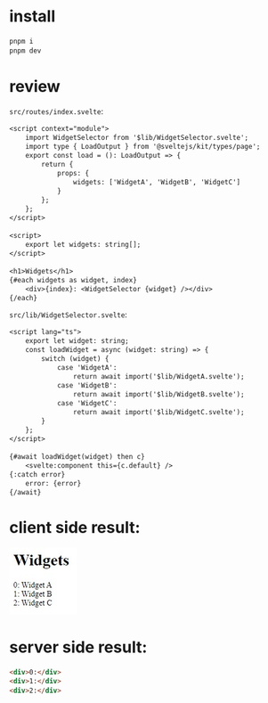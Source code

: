 # install

```bash
pnpm i
pnpm dev
```

# review

`src/routes/index.svelte`:

```svelte
<script context="module">
	import WidgetSelector from '$lib/WidgetSelector.svelte';
	import type { LoadOutput } from '@sveltejs/kit/types/page';
	export const load = (): LoadOutput => {
		return {
			props: {
				widgets: ['WidgetA', 'WidgetB', 'WidgetC']
			}
		};
	};
</script>

<script>
	export let widgets: string[];
</script>

<h1>Widgets</h1>
{#each widgets as widget, index}
	<div>{index}: <WidgetSelector {widget} /></div>
{/each}
```

`src/lib/WidgetSelector.svelte`:

```svelte
<script lang="ts">
	export let widget: string;
	const loadWidget = async (widget: string) => {
		switch (widget) {
			case 'WidgetA':
				return await import('$lib/WidgetA.svelte');
			case 'WidgetB':
				return await import('$lib/WidgetB.svelte');
			case 'WidgetC':
				return await import('$lib/WidgetC.svelte');
		}
	};
</script>

{#await loadWidget(widget) then c}
	<svelte:component this={c.default} />
{:catch error}
	error: {error}
{/await}
```

# client side result:

![Client side](./result.jpg)

# server side result:

```html
<div>0:</div>
<div>1:</div>
<div>2:</div>
```
